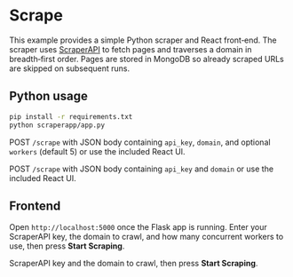 # Scrape

This example provides a simple Python scraper and React front‑end. The scraper
uses [ScraperAPI](https://www.scraperapi.com/) to fetch pages and traverses a
domain in breadth‑first order. Pages are stored in MongoDB so already scraped
URLs are skipped on subsequent runs.

## Python usage

```bash
pip install -r requirements.txt
python scraperapp/app.py
```

POST `/scrape` with JSON body containing `api_key`, `domain`, and optional
`workers` (default 5) or use the included React UI.

POST `/scrape` with JSON body containing `api_key` and `domain` or use the
included React UI.

## Frontend

Open `http://localhost:5000` once the Flask app is running. Enter your
ScraperAPI key, the domain to crawl, and how many concurrent workers to use,
then press **Start Scraping**.

ScraperAPI key and the domain to crawl, then press **Start Scraping**.
